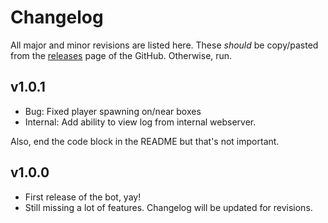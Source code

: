 # Changelog

All major and minor revisions are listed here.
These *should* be copy/pasted from the [releases](https://github.com/LittleKitacho/sokobot-dos/releases/)
page of the GitHub.  Otherwise, run.

## v1.0.1

- Bug: Fixed player spawning on/near boxes
- Internal: Add ability to view log from internal webserver.

Also, end the code block in the README but that's not important.

## v1.0.0

- First release of the bot, yay!
- Still missing a lot of features.  Changelog will be updated for revisions.
